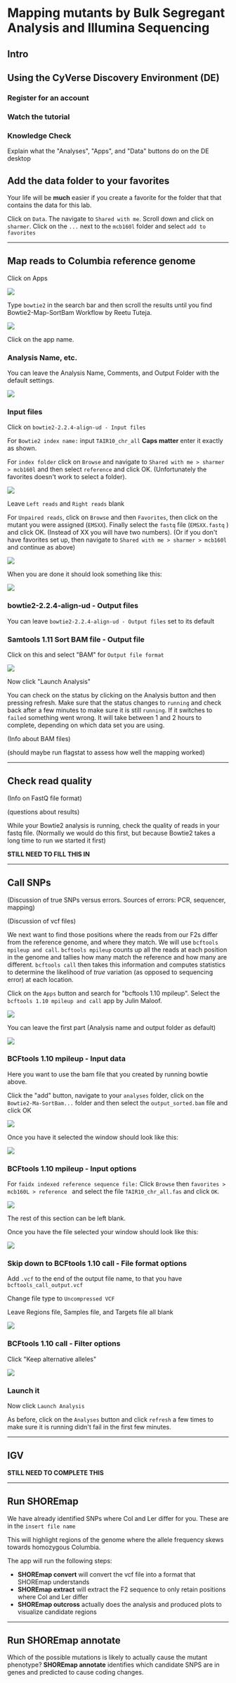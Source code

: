 # Mapping mutants by Bulk Segregant Analysis and Illumina Sequencing

## Intro

## Using the CyVerse Discovery Environment (DE)

### Register for an account

### Watch the tutorial

### Knowledge Check

Explain what the "Analyses", "Apps", and "Data" buttons do on the DE desktop

## Add the data folder to your favorites

Your life will be __much__ easier if  you create a favorite for the folder that that contains the data for this lab.

Click on `Data`.  The navigate to `Shared with me`.  Scroll down and click on `sharmer`.  Click on the `...` next to the `mcb160l` folder and select `add to favorites` 

___ 

## Map reads to Columbia reference genome

Click on Apps

![](figs/CyverseDesktopApps.png)

Type `bowtie2` in the search bar and then scroll the results until you find Bowtie2-Map-SortBam Workflow by Reetu Tuteja.

![](figs/Bowtie2AppSearch.png)

Click on the app name.

### Analysis Name, etc.

You can leave the Analysis Name, Comments, and Output Folder with the default settings.

![](figs/Bowtie_screen1.png)

### Input files

Click on `bowtie2-2.2.4-align-ud - Input files`

For `Bowtie2 index name:` input `TAIR10_chr_all` __Caps matter__ enter it exactly as shown.

For `index folder` click on `Browse` and navigate to `Shared with me > sharmer > mcb160l` and then select `reference` and click OK.  (Unfortunately the favorites doesn't work to select a folder).

![](figs/ReferenceFolder.png)

Leave `Left reads` and `Right reads` blank

For `Unpaired reads`, click on `Browse` and then `Favorites`, then click on the mutant you were assigned (`EMSXX`).  Finally select the `fastq` file (`EMSXX.fastq` ) and click OK.  (Instead of XX you will have two numbers).  (Or if you don't have favorites set up, then navigate to `Shared with me > sharmer > mcb160l` and continue as above)

![](figs/EMS01fastq.png)

When you are done it should look something like this:

![](figs/Bowtie2InputFiles.png)

### bowtie2-2.2.4-align-ud - Output files

You can leave `bowtie2-2.2.4-align-ud - Output files` set to its default

### Samtools 1.11 Sort BAM file - Output file

Click on this and select "BAM" for `Output file format`

![](figs/Bowtie2SortOut.png)

Now click "Launch Analysis"

You can check on the status by clicking on the Analysis button and then pressing refresh.  Make sure that the status changes to `running` and check back after a few minutes to make sure it is still `running`.  If it switches to `failed` something went wrong.  It will take between 1 and 2 hours to complete, depending on which data set you are using.

(Info about BAM files)

(should maybe run flagstat to assess how well the mapping worked)

___
## Check read quality

(Info on FastQ file format)

(questions about results)

While your Bowtie2 analysis is running, check the quality of reads in your fastq file.  (Normally we would do this first, but because Bowtie2 takes a long time to run we started it first)

__STILL NEED TO FILL THIS IN__

___

## Call SNPs

(Discussion of true SNPs versus errors.  Sources of errors: PCR, sequencer, mapping)

(Discussion of vcf files)

We next want to find those positions where the reads from our F2s differ from the reference genome, and where they match.  We will use `bcftools mpileup and call`.  `bcftools mpileup` counts up all the reads at each position in the genome and tallies how many match the reference and how many are different.  `bcftools call` then takes this information and computes statistics to determine the likelihood of _true_ variation (as opposed to sequencing error) at each location.  

Click on the `Apps` button and search for "bcftools 1.10 mpileup".  Select the `bcftools 1.10 mpileup and call` app by Julin Maloof.

![](figs/BCFtoolsAppSelection.png)

You can leave the first part (Analysis name and output folder as default)

![](figs/BcftoolsApp1.png)

### BCFtools 1.10 mpileup - Input data

Here you want to use the bam file that you created by running bowtie above.  

Click the "add" button, navigate to your `analyses` folder, click on the `Bowtie2-Ma-SortBam...` folder and then select the `output_sorted.bam` file and click OK

![](figs/BCFtoolsInput.png)

Once you have it selected the window should look like this:

![](figs/BCFtoolsInput2.png)

### BCFtools 1.10 mpileup - Input options

For `faidx indexed reference sequence file:`  Click `Browse` then `favorites > mcb160L > reference ` and select the file `TAIR10_chr_all.fas` and click `OK`.

![](figs/ChooseFaidx.png)

The rest of this section can be left blank.

Once you have the file selected your window should look like this:

![](figs/BCFtoolsFAIDXInput.png)

### Skip down to BCFtools 1.10 call - File format options

Add `.vcf` to the end of the output file name, to that you have `bcftools_call_output.vcf`

Change file type to `Uncompressed VCF`

Leave Regions file, Samples file, and Targets file all blank

![](figs/BCFtoolsFileFormat.png)

### BCFtools 1.10 call - Filter options

Click "Keep alternative alleles"

![](figs/BCFtoolsKeepAlternative.png)

### Launch it

Now click `Launch Analysis`

As before, click on the `Analyses` button and click `refresh` a few times to make sure it is running didn't fail in the first few minutes.
 
 ___
 ## IGV
 
 __STILL NEED TO COMPLETE THIS__
 
 ___
 
## Run SHOREmap 

We have already identified SNPs where Col and Ler differ for you.  These are in the `insert file name`

This will highlight regions of the genome where the allele frequency skews towards homozygous Columbia.

The app will run the following steps:

* __SHOREmap convert__ will convert the vcf file into a format that SHOREmap understands
* __SHOREmap extract__ will extract the F2 sequence to only retain positions where Col and Ler differ
* __SHOREmap outcross__ actually does the analysis and produced plots to visualize candidate regions

___

## Run SHOREmap annotate

Which of the possible mutations is likely to actually cause the mutant phenotype?  __SHOREmap annotate__ identifies which candidate SNPS are in genes and predicted to cause coding changes.

